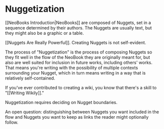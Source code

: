 # Nuggetization

[[NeoBooks Introduction|NeoBooks]] are composed of Nuggets, set in a sequence determined by their authors. The Nuggets are usually text, but they might also be a graphic or a table. 

[[Nuggets Are Really Powerful]]. Creating Nuggets is not self-evident. 

The process of "Nuggetization" is the process of composing Nuggets so they fit well in the flow of the NeoBook they are originally meant for, but also are well suited for inclusion in future works, including others' works. That means you're writing with the possibility of multiple contexts surrounding your Nugget, which in turn means writing in a way that is relatively self-contained. 

If you've ever contributed to creating a wiki, you know that there's a skill to "[[Writing Wikily]]."  

Nuggetization requires deciding on Nugget boundaries. 

An open question: distinguishing between Nuggets you want included in the flow and Nuggets you want to keep as links the reader might optionally follow. 



